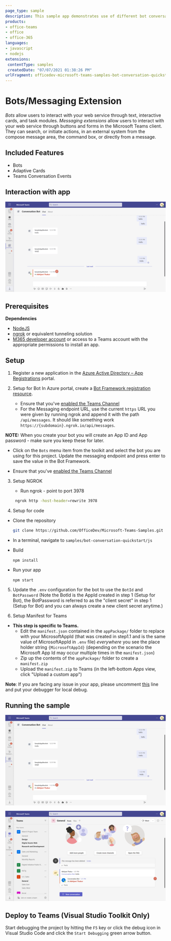 ```yaml
---
page_type: sample
description: This sample app demonstrates use of different bot conversation events available in bot framework v4 for personal and teams scope.
products:
- office-teams
- office
- office-365
languages:
- javascript
- nodejs
extensions:
 contentType: samples
 createdDate: "07/07/2021 01:38:26 PM"
urlFragment: officedev-microsoft-teams-samples-bot-conversation-quickstart-js
---
```


# Bots/Messaging Extension

*Bots* allow users to interact with your web service through text, interactive cards, and task modules. *Messaging extensions* allow users to interact with your web service through buttons and forms in the Microsoft Teams client. They can search, or initiate actions, in an external system from the compose message area, the command box, or directly from a message.

## Included Features
* Bots
* Adaptive Cards
* Teams Conversation Events

## Interaction with app

![BotConversationQuickStart](Images/bot-conversation.gif)

## Prerequisites

**Dependencies**
-  [NodeJS](https://nodejs.org/en/)
-  [ngrok](https://ngrok.com/download) or equivalent tunneling solution
-  [M365 developer account](https://docs.microsoft.com/en-us/microsoftteams/platform/concepts/build-and-test/prepare-your-o365-tenant) or access to a Teams account with the appropriate permissions to install an app.

## Setup

1. Register a new application in the [Azure Active Directory – App Registrations](https://go.microsoft.com/fwlink/?linkid=2083908) portal.
   
2. Setup for Bot
   In Azure portal, create a [Bot Framework registration resource](https://docs.microsoft.com/en-us/azure/bot-service/bot-builder-authentication?view=azure-bot-service-4.0&tabs=csharp%2Caadv2).
   - Ensure that you've [enabled the Teams Channel](https://docs.microsoft.com/en-us/azure/bot-service/channel-connect-teams?view=azure-bot-service-4.0)
   - For the Messaging endpoint URL, use the current `https` URL you were given by running ngrok and append it with the path `/api/messages`. It should like something work `https://{subdomain}.ngrok.io/api/messages`. 

  **NOTE:** When you create your bot you will create an App ID and App password - make sure you keep these for later.

- Click on the `Bots` menu item from the toolkit and select the bot you are using for this project.  Update the messaging endpoint and press enter to save the value in the Bot Framework.

- Ensure that you've [enabled the Teams Channel](https://docs.microsoft.com/en-us/azure/bot-service/channel-connect-teams?view=azure-bot-service-4.0)

3. Setup NGROK
      - Run ngrok - point to port 3978

	```bash
	 ngrok http -host-header=rewrite 3978
	```   
4. Setup for code

  - Clone the repository

    ```bash
    git clone https://github.com/OfficeDev/Microsoft-Teams-Samples.git
    
   - In a terminal, navigate to `samples/bot-conversation-quickstart/js`
   
  -  Build
  
     `npm install`
     
   - Run your app 
    
      `npm start`

5. Update the `.env` configuration for the bot to use the `BotId` and `BotPassword` (Note the BotId is the AppId created in step 1 (Setup for Bot), the BotPassword is referred to as the "client secret" in step 1 (Setup for Bot) and you can always create a new client secret anytime.)


6. Setup Manifest for Teams

- **This step is specific to Teams.**
    - Edit the `manifest.json` contained in the `appPackage/` folder to replace with your MicrosoftAppId (that was created in step1.1 and is the same value of MicrosoftAppId in `.env` file) *everywhere* you see the place holder string `{MicrosoftAppId}` (depending on the scenario the Microsoft App Id may occur multiple times in the `manifest.json`)
    - Zip up the contents of the `appPackage/` folder to create a `manifest.zip`
    - Upload the `manifest.zip` to Teams (in the left-bottom *Apps* view, click "Upload a custom app")

**Note**: If you are facing any issue in your app, please uncomment [this](https://github.com/OfficeDev/Microsoft-Teams-Samples/blob/main/samples/bot-conversation-quickstart/js/index.js#L43) line and put your debugger for local debug.

## Running the sample

![hello response](Images/HelloResponse.PNG)

![hello response team](Images/HelloResponseInTeam.PNG)

## Deploy to Teams (Visual Studio Toolkit Only)
Start debugging the project by hitting the `F5` key or click the debug icon in Visual Studio Code and click the `Start Debugging` green arrow button.



